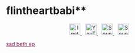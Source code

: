 # flintheartbabi**
<p align="center">
  <a href="https://instagram.com/flintheartbabi" target="_blank">
    <img src="https://cdn.jsdelivr.net/gh/simple-icons/simple-icons/icons/instagram.svg" alt="Instagram" width="30" style="filter: invert(0%);">
  </a>
  <a href="https://www.youtube.com/channel/UC32-E-ktcmeznsHU01vlvRQ" target="_blank">
    <img src="https://cdn.jsdelivr.net/gh/simple-icons/simple-icons/icons/youtube.svg" alt="YouTube" width="30" style="filter: invert(0%); margin-left: 10px;">
  </a>
  <a href="https://soundcloud.com/flintheartbabi" target="_blank">
    <img src="https://cdn.jsdelivr.net/gh/simple-icons/simple-icons/icons/soundcloud.svg" alt="SoundCloud" width="30" style="filter: invert(0%); margin-left: 10px;">
  </a>
  <a href="https://x.com/flintheartbabi" target="_blank">
    <img src="https://cdn4.iconfinder.com/data/icons/social-media-black-white-2/1227/X-1024.png" alt="SoundCloud" width="30" style="filter: invert(0%); margin-left: 10px;">
</p>
<a href="https://www.youtube.com/watch?v=hPjaxXfIJik" target="_blank" style="color: #8a134d;">sad beth ep</a>
